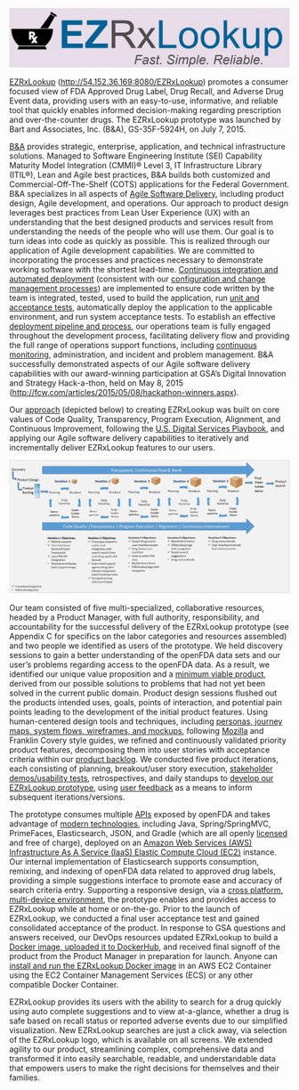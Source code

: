 [![](/src/main/webapp/resources/images/logo.jpg)](http://54.152.36.169:8080/EZRxLookup/)

[EZRxLookup](http://54.152.36.169:8080/EZRxLookup/) (http://54.152.36.169:8080/EZRxLookup) promotes a consumer focused view of FDA Approved Drug Label, Drug Recall, and Adverse Drug Event data, providing users with an easy-to-use, informative, and reliable tool that quickly enables informed decision-making regarding prescription and over-the-counter drugs. The EZRxLookup prototype was launched by Bart and Associates, Inc. (B&A), GS-35F-5924H, on July 7, 2015. 

[B&A](http://www.bna-inc.com) provides strategic, enterprise, application, and technical infrastructure solutions. Managed to Software Engineering Institute (SEI) Capability Maturity Model Integration (CMMI)® Level 3, IT Infrastructure Library (ITIL®), Lean and Agile best practices, B&A builds both customized and Commercial-Off-The-Shelf (COTS) applications for the Federal Government. B&A specializes in all aspects of [Agile Software Delivery](http://www.bna-inc.com/services.agile.html), including product design, Agile development, and operations. Our approach to product design leverages best practices from Lean User Experience (UX) with an understanding that the best designed products and services result from understanding the needs of the people who will use them. Our goal is to turn ideas into code as quickly as possible. This is realized through our application of Agile development capabilities. We are committed to incorporating the processes and practices necessary to demonstrate working software with the shortest lead-time. [Continuous integration and automated deployment](Documentation/DevOps/Continuous%20Integration%20Jobs) (consistent with our [configuration and change management processes](Documentation/DevOps/EZRxLookup%20Change%20Log.pdf)) are implemented to ensure code written by the team is integrated, tested, used to build the application, run [unit and acceptance tests](src/test), automatically deploy the application to the applicable environment, and run system acceptance tests. To establish an effective [deployment pipeline and process](Documentation/DevOps/EZRxLookup%20Deployment%20Pipeline.pdf), our operations team is fully engaged throughout the development process, facilitating delivery flow and providing the full range of operations support functions, including [continuous monitoring](Documentation/DevOps/AWS%20Continuous%20Monitoring.pdf), administration, and incident and problem management. B&A successfully demonstrated aspects of our Agile software delivery capabilities with our award-winning participation at GSA’s Digital Innovation and Strategy Hack-a-thon, held on May 8, 2015 (http://fcw.com/articles/2015/05/08/hackathon-winners.aspx).

Our [approach](Documentation/AgileDev/Approach%20to%20GSA%20Challenge.pdf) (depicted below) to creating EZRxLookup was built on core values of Code Quality, Transparency, Program Execution, Alignment, and Continuous Improvement, following the [U.S. Digital Services Playbook](Documentation/AgileDev/Evidence%20EZRxLookup%20Follows%20the%20U.S.%20Digital%20Services%20Playbook.pdf), and applying our Agile software delivery capabilities to iteratively and incrementally deliver EZRxLookup features to our users.

![](Documentation/AgileDev/Approach%20to%20GSA%20Challenge.jpg)

Our team consisted of five multi-specialized, collaborative resources, headed by a Product Manager, with full authority, responsibility, and accountability for the successful delivery of the EZRxLookup prototype (see Appendix C for specifics on the labor categories and resources assembled) and two people we identified as users of the prototype. We held discovery sessions to gain a better understanding of the openFDA data sets and our user’s problems regarding access to the openFDA data. As a result, we identified our unique value proposition and a [minimum viable product](Documentation/ProductDesign/EZRxLookup%20System%20Flow%20Document.pdf), derived from our possible solutions to problems that had not yet been solved in the current public domain. Product design sessions flushed out the products intended uses, goals, points of interaction, and potential pain points leading to the development of the initial product features. Using human-centered design tools and techniques, including [personas, journey maps, system flows, wireframes, and mockups](Documentation/ProductDesign), following [Mozilla](https://www.mozilla.org/en-US/styleguide) and Franklin Covery style guides, we refined and continuously validated priority product features, decomposing them into user stories with acceptance criteria within our [product backlog](Documentation/AgileDev/EZRxLookup%20Product%20Roadmap.pdf). We conducted five product iterations, each consisting of planning, breakout/user story execution, [stakeholder demos/usability tests](Documentation/ProductDesign/EZRxLookup%20Usability%20Test%20Report.pdf), retrospectives, and daily standups to [develop our EZRxLookup prototype](Documentation/AgileDev/Execution%20Highlights%20of%20EZRxLookup%20GSA%20Approach.pdf), using [user feedback](Documentation/ProductDesign/User%20Feedback%20Forms) as a means to inform subsequent iterations/versions. 

The prototype consumes multiple [APIs](/src/main/resources/openFdaConfig.properties) exposed by openFDA and takes advantage of [modern technologies](Documentation/AgileDev/EZRxLookup%20Tools%20and%20Technologies%20Used.pdf), including Java, Spring/SpringMVC, PrimeFaces, Elasticsearch, JSON, and Gradle (which are all openly [licensed](LICENSE) and free of charge), deployed on an [Amazon Web Services (AWS) Infrastructure As A Service (IaaS) Elastic Compute Cloud (EC2)](Documentation/DevOps/EZRxLookup%20IaaS%20Deployment%20-%20AWS.pdf) instance. Our internal implementation of Elasticsearch supports consumption, remixing, and indexing of openFDA data related to approved drug labels, providing a simple suggestions interface to promote ease and accuracy of search criteria entry. Supporting a responsive design, via a [cross platform, multi-device environment](Documentation/ProductDesign/Multiple%20Device%20Support), the prototype enables and provides access to EZRxLookup while at home or on-the-go. Prior to the launch of EZRxLookup, we conducted a final user acceptance test and gained consolidated acceptance of the product. In response to GSA questions and answers received, our DevOps resources updated EZRxLookup to build a [Docker image, uploaded it to DockerHub](Documentation/DevOps/EZRxLookup%20Container%20Deployment.pdf), and received final signoff of the product from the Product Manager in preparation for launch. Anyone can [install and run the EZRxLookup Docker image](Documentation/DevOps/EZRxLookup%20Installation%20and%20Run%20Guide.pdf) in an AWS EC2 Container using the EC2 Container Management Services (ECS) or any other compatible Docker Container. 

EZRxLookup provides its users with the ability to search for a drug quickly using auto complete suggestions and to view at-a-glance, whether a drug is safe based on recall status or reported adverse events due to our simplified visualization. New EZRxLookup searches are just a click away, via selection of the EZRxLookup logo, which is available on all screens. We extended agility to our product, streamlining complex, comprehensive data and transformed it into easily searchable, readable, and understandable data that empowers users to make the right decisions for themselves and their families.
